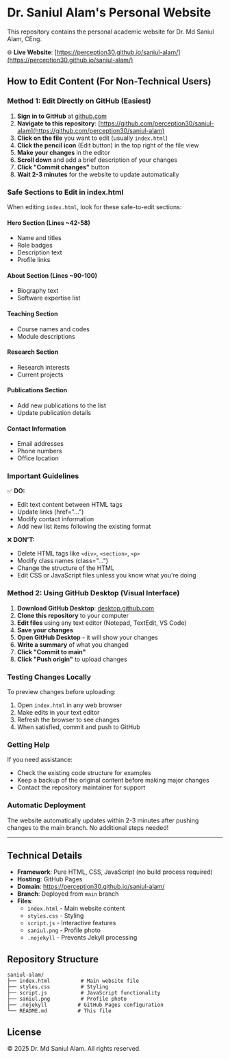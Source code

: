 # Dr. Saniul Alam's Personal Website

This repository contains the personal academic website for Dr. Md Saniul Alam, CEng.

🌐 **Live Website**: [https://perception30.github.io/saniul-alam/](https://perception30.github.io/saniul-alam/)

## How to Edit Content (For Non-Technical Users)

### Method 1: Edit Directly on GitHub (Easiest)

1. **Sign in to GitHub** at [github.com](https://github.com)
2. **Navigate to this repository**: [https://github.com/perception30/saniul-alam](https://github.com/perception30/saniul-alam)
3. **Click on the file** you want to edit (usually `index.html`)
4. **Click the pencil icon** (Edit button) in the top right of the file view
5. **Make your changes** in the editor
6. **Scroll down** and add a brief description of your changes
7. **Click "Commit changes"** button
8. **Wait 2-3 minutes** for the website to update automatically

### Safe Sections to Edit in index.html

When editing `index.html`, look for these safe-to-edit sections:

#### Hero Section (Lines ~42-58)
- Name and titles
- Role badges
- Description text
- Profile links

#### About Section (Lines ~90-100)
- Biography text
- Software expertise list

#### Teaching Section
- Course names and codes
- Module descriptions

#### Research Section
- Research interests
- Current projects

#### Publications Section
- Add new publications to the list
- Update publication details

#### Contact Information
- Email addresses
- Phone numbers
- Office location

### Important Guidelines

✅ **DO:**
- Edit text content between HTML tags
- Update links (href="...")
- Modify contact information
- Add new list items following the existing format

❌ **DON'T:**
- Delete HTML tags like `<div>`, `<section>`, `<p>`
- Modify class names (class="...")
- Change the structure of the HTML
- Edit CSS or JavaScript files unless you know what you're doing

### Method 2: Using GitHub Desktop (Visual Interface)

1. **Download GitHub Desktop**: [desktop.github.com](https://desktop.github.com/)
2. **Clone this repository** to your computer
3. **Edit files** using any text editor (Notepad, TextEdit, VS Code)
4. **Save your changes**
5. **Open GitHub Desktop** - it will show your changes
6. **Write a summary** of what you changed
7. **Click "Commit to main"**
8. **Click "Push origin"** to upload changes

### Testing Changes Locally

To preview changes before uploading:

1. Open `index.html` in any web browser
2. Make edits in your text editor
3. Refresh the browser to see changes
4. When satisfied, commit and push to GitHub

### Getting Help

If you need assistance:
- Check the existing code structure for examples
- Keep a backup of the original content before making major changes
- Contact the repository maintainer for support

### Automatic Deployment

The website automatically updates within 2-3 minutes after pushing changes to the main branch. No additional steps needed!

---

## Technical Details

- **Framework**: Pure HTML, CSS, JavaScript (no build process required)
- **Hosting**: GitHub Pages
- **Domain**: https://perception30.github.io/saniul-alam/
- **Branch**: Deployed from `main` branch
- **Files**:
  - `index.html` - Main website content
  - `styles.css` - Styling
  - `script.js` - Interactive features
  - `saniul.png` - Profile photo
  - `.nojekyll` - Prevents Jekyll processing

## Repository Structure

```
saniul-alam/
├── index.html          # Main website file
├── styles.css          # Styling
├── script.js           # JavaScript functionality
├── saniul.png          # Profile photo
├── .nojekyll          # GitHub Pages configuration
└── README.md          # This file
```

## License

© 2025 Dr. Md Saniul Alam. All rights reserved.